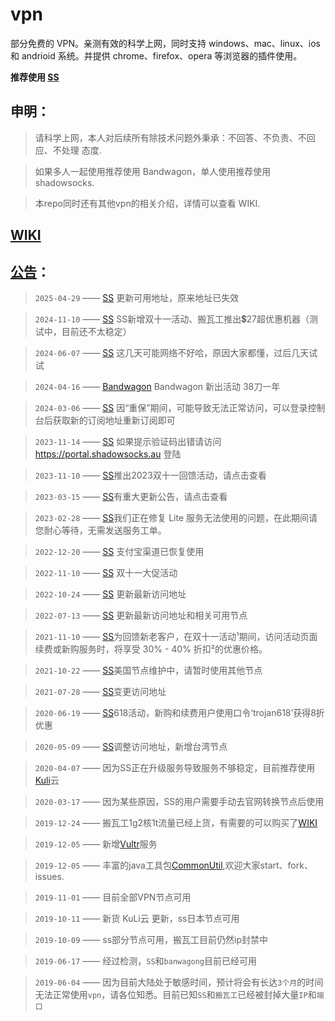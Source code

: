 # vpn

部分免费的 VPN。亲测有效的科学上网，同时支持 windows、mac、linux、ios 和 andrioid 系统。并提供 chrome、firefox、opera 等浏览器的插件使用。

**推荐使用 [SS](https://carolcoral.github.io/no-free_vpn/shadowsocks)**

## 申明：

> 请科学上网，本人对后续所有除技术问题外秉承：不回答、不负责、不回应、不处理 态度.

> 如果多人一起使用推荐使用 Bandwagon，单人使用推荐使用 shadowsocks.

> 本repo同时还有其他vpn的相关介绍，详情可以查看 WIKI.

## [WIKI](https://github.com/carolcoral/no-free_vpn/wiki)

## [公告](https://github.com/carolcoral/no-free_vpn/wiki/%E5%85%AC%E5%91%8A)：

> `2025-04-29` —— [SS](https://carolcoral.github.io/no-free_vpn/shadowsocks) 更新可用地址，原来地址已失效

> `2024-11-10` —— [SS](https://carolcoral.github.io/no-free_vpn/shadowsocks) SS新增双十一活动、搬瓦工推出💲27超优惠机器（测试中，目前还不太稳定）

> `2024-06-07` —— [SS](https://carolcoral.github.io/no-free_vpn/shadowsocks) 这几天可能网络不好哈，原因大家都懂，过后几天试试

> `2024-04-16` —— [Bandwagon](https://bandwagonhost.com/cart.php?a=confproduct&i=0) Bandwagon 新出活动 38刀一年

> `2024-03-06` —— [SS](https://carolcoral.github.io/no-free_vpn/shadowsocks) 因“重保”期间，可能导致无法正常访问，可以登录控制台后获取新的订阅地址重新订阅即可

> `2023-11-14` —— [SS](https://carolcoral.github.io/no-free_vpn/shadowsocks) 如果提示验证码出错请访问 https://portal.shadowsocks.au 登陆

> `2023-11-10` —— [SS](https://carolcoral.github.io/no-free_vpn/shadowsocks)推出2023双十一回馈活动，请点击查看

> `2023-03-15` —— [SS](https://carolcoral.github.io/no-free_vpn/shadowsocks)有重大更新公告，请点击查看

> `2023-02-28` —— [SS](https://carolcoral.github.io/no-free_vpn/shadowsocks)我们正在修复 Lite 服务无法使用的问题，在此期间请您耐心等待，无需发送服务工单。

> `2022-12-20` —— [SS](https://carolcoral.github.io/no-free_vpn/shadowsocks) 支付宝渠道已恢复使用

> `2022-11-10` —— [SS](https://carolcoral.github.io/no-free_vpn/shadowsocks) 双十一大促活动

> `2022-10-24` —— [SS](https://carolcoral.github.io/no-free_vpn/shadowsocks) 更新最新访问地址

> `2022-07-13` —— [SS](https://carolcoral.github.io/no-free_vpn/shadowsocks) 更新最新访问地址和相关可用节点

> `2021-11-10` —— [SS](https://carolcoral.github.io/no-free_vpn/shadowsocks)为回馈新老客户，在双十一活动¹期间，访问活动页面续费或新购服务时，将享受 30% - 40% 折扣²的优惠价格。

> `2021-10-22` —— [SS](https://carolcoral.github.io/no-free_vpn/shadowsocks)美国节点维护中，请暂时使用其他节点

> `2021-07-28` —— [SS](https://carolcoral.github.io/no-free_vpn/shadowsocks)变更访问地址

> `2020-06-19` —— [SS](https://carolcoral.github.io/no-free_vpn/shadowsocks)618活动，新购和续费用户使用口令‘trojan618’获得8折优惠

> `2020-05-09` —— [SS](https://carolcoral.github.io/no-free_vpn/shadowsocks)调整访问地址，新增台湾节点

> `2020-04-07` —— 因为SS正在升级服务导致服务不够稳定，目前推荐使用[Kuli](https://carolcoral.github.io/no-free_vpn/kuli)云

> `2020-03-17` —— 因为某些原因，SS的用户需要手动去官网转换节点后使用

> `2019-12-24` —— 搬瓦工1g2核1t流量已经上货，有需要的可以购买了[WIKI](https://carolcoral.github.io/no-free_vpn/Bandwagon)

> `2019-12-05` —— 新增[Vultr](https://carolcoral.github.io/no-free_vpn/vultr)服务

> `2019-12-05` —— 丰富的java工具包[CommonUtil](https://github.com/carolcoral/CommonUtil),欢迎大家start、fork、issues.

> `2019-11-01` —— 目前全部VPN节点可用

> `2019-10-11` —— 新货 KuLi云 更新，ss日本节点可用

> `2019-10-09` —— ss部分节点可用，搬瓦工目前仍然ip封禁中

> `2019-06-17` —— 经过检测，`SS`和`banwagong`目前已经可用

> `2019-06-04` —— 因为目前大陆处于敏感时间，预计将会有长达`3个月`的时间无法正常使用`vpn`，请各位知悉。目前已知`SS`和`搬瓦工`已经被封掉大量`IP`和`端口`
